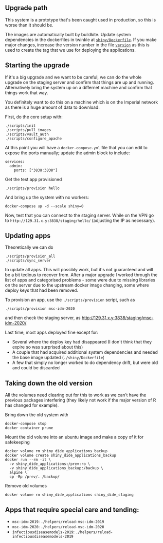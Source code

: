 ## Upgrade path

This system is a prototype that's been caught used in production, so this is worse than it should be.

The images are automatically built by buildkite. Update system dependencies in the dockerfiles in twinkle at [`shiny/Dockerfile`](https://github.com/mrc-ide/twinkle/blob/master/shiny/Dockerfile). If you make major changes, increase the version number in the file [`version`](https://github.com/mrc-ide/twinkle/blob/master/version) as this is used to create the tag that we use for deploying the applications.

## Starting the upgrade

If it's a big upgrade and we want to be careful, we can do the whole upgrade on the staging server and confirm that things are up and running.  Alternatively bring the system up on a differnet machine and confirm that things work that way.

You definitely want to do this on a machine which is on the Imperial network as there is a huge amount of data to download.

First, do the core setup with:

```
./scripts/init
./scripts/pull_images
./scripts/vault_auth
./scripts/configure_apache
```

At this point you will have a `docker-compose.yml` file that you can edit to expose the ports manually; update the admin block to include:

```
services:
  admin:
    ports: ["3838:3838"]
```

Get the test app provisioned

```
./scripts/provision hello
```

And bring up the system with no workers:

```
docker-compose up -d --scale shiny=0
```

Now, test that you can connect to the staging server. While on the VPN go to `http://129.31.x.y:3838/staging/hello/` (adjusting the IP as necessary).

## Updating apps

Theoretically we can do

```
./scripts/provision_all
./scripts/sync_server
```

to update all apps. This will possibly work, but it's not guaranteed and will be a bit tedious to recover from. After a major upgrade I worked through the list of apps and categorised problems - some were due to missing libraries on the server due to the upstream docker image changing, some where deploy keys that had been removed.

To provision an app, use the `./scripts/provision` script, such as

```
./scripts/provision msc-idm-2020
```

and then check the staging server, as http://129.31.x.y:3838/staging/msc-idm-2020/

Last time, most apps deployed fine except for:

* Several where the deploy key had disappeared (I don't think that they expire so was surprised about this)
* A couple that had acquired additional system dependencies and needed the base image updated (`./shiny/Dockerfile`)
* A few that simply no longer worked to do dependency drift, but were old and could be discarded

## Taking down the old version

All the volumes need clearing out for this to work as we can't have the previous packages interfering (they likely not work if the major version of R has changed for example).

Bring down the old system with

```
docker-compose stop
docker container prune
```

Mount the old volume into an ubuntu image and make a copy of it for safekeeping

```
docker volume rm shiny_dide_applications_backup
docker volume create shiny_dide_applications_backup
docker run --rm -it \
  -v shiny_dide_applications:/prev:ro \
  -v shiny_dide_applications_backup:/backup \
  alpine \
  cp -Rp /prev/. /backup/
```

Remove old volumes

```
docker volume rm shiny_dide_applications shiny_dide_staging
```

## Apps that require special care and tending:

* `msc-idm-2019`: `./helpers/reload-msc-idm-2019`
* `msc-idm-2020`: `./helpers/reload-msc-idm-2020`
* `infectiousdiseasemodels-2019`: `./helpers/reload-infectiousdiseasemodels-2019`
